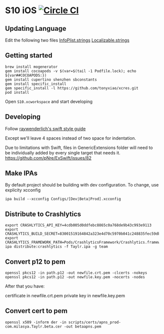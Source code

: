 # S10 iOS [![Circle CI](https://circleci.com/gh/s10tv/s10-ios.svg?style=svg&circle-token=a3ef407be4f8b24b7c1fc15926933bb1b7bb8491)](https://circleci.com/gh/s10tv/s10-ios)

## Updating Language
Edit the following two files
[InfoPlist.strings](https://github.com/s10tv/s10-ios/blob/master/Taylr/en.lproj/InfoPlist.strings)
[Localizable.strings](https://github.com/s10tv/s10-ios/blob/master/Taylr/en.lproj/Localizable.strings)

## Getting started
```
brew install mogenerator
gem install cocoapods -v $(var=$(tail -1 Podfile.lock); echo ${var##COCOAPODS:})
gem install cupertino shenzhen sbconstants
gem install specific_install
gem specific_install -l https://github.com/tonyxiao/xcres.git
pod install
```

Open `S10.xcworkspace` and start developing

## Developing

Follow [raywenderlich's swift style guide](https://github.com/raywenderlich/swift-style-guide)

Except we'll leave 4 spaces instead of two space for indentation.

Due to limitations with Swift, files in GenericExtensions folder will need to be individually
added by every single target that needs it.
https://github.com/pNre/ExSwift/issues/82


## Make IPAs
By default project should be building with dev configuration. To change, use explicity xcconfig

```
ipa build --xcconfig Configs/[Dev|Beta|Prod].xcconfig
```

## Distribute to Crashlytics
```
export CRASHLYTICS_API_KEY=4cdb005d0ddfebc8865c0a768de9b43c993e9113
export CRASHLYTICS_BUILD_SECRET=83001519164842a323e4d70c5970b041c248835fec59db59b409f5b364e47f72
export CRASHLYTICS_FRAMEWORK_PATH=Pods/CrashlyticsFramework/Crashlytics.framework
ipa distribute:crashlytics -f Taylr.ipa -g team
```

## Convert p12 to pem

```
openssl pkcs12 -in path.p12 -out newfile.crt.pem -clcerts -nokeys
openssl pkcs12 -in path.p12 -out newfile.key.pem -nocerts -nodes
```

After that you have:

certificate in newfile.crt.pem
private key in newfile.key.pem


## Convert cert to pem

```
openssl x509 -inform der -in scripts/certs/apns_prod-com.milasya.Taylr.beta.cer -out betaapns.pem
```
